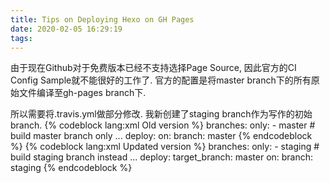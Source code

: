 ```yaml
---
title: Tips on Deploying Hexo on GH Pages
date: 2020-02-05 16:29:19
tags:
---
```

由于现在Github对于免费版本已经不支持选择Page Source, 因此官方的CI Config Sample就不能很好的工作了. 官方的配置是将master branch下的所有原始文件编译至gh-pages branch下.

所以需要将.travis.yml做部分修改. 我新创建了staging branch作为写作的初始branch.
{% codeblock lang:xml Old version %}
branches:
  only:
    - master # build master branch only
...
deploy:
  on:
    branch: master
{% endcodeblock %}
{% codeblock lang:xml Updated version %}
branches:
  only:
    - staging # build staging branch instead
...
deploy:
  target_branch: master
  on:
  branch: staging
{% endcodeblock %}
